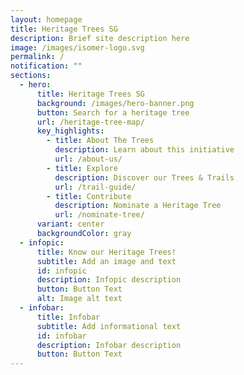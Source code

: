 ```yaml
---
layout: homepage
title: Heritage Trees SG
description: Brief site description here
image: /images/isomer-logo.svg
permalink: /
notification: ""
sections:
  - hero:
      title: Heritage Trees SG
      background: /images/hero-banner.png
      button: Search for a heritage tree
      url: /heritage-tree-map/
      key_highlights:
        - title: About The Trees
          description: Learn about this initiative
          url: /about-us/
        - title: Explore
          description: Discover our Trees & Trails
          url: /trail-guide/
        - title: Contribute
          description: Nominate a Heritage Tree
          url: /nominate-tree/
      variant: center
      backgroundColor: gray
  - infopic:
      title: Know our Heritage Trees!
      subtitle: Add an image and text
      id: infopic
      description: Infopic description
      button: Button Text
      alt: Image alt text
  - infobar:
      title: Infobar
      subtitle: Add informational text
      id: infobar
      description: Infobar description
      button: Button Text
---
```

